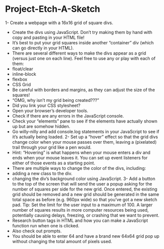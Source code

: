 # Project-Etch-A-Sketch

1- Create a webpage with a 16x16 grid of square divs.
 - Create the divs using JavaScript. Don’t try making them by hand with copy and pasting in your HTML file!
 - It’s best to put your grid squares inside another “container” div (which can go directly in your HTML).
 - There are several different ways to make the divs appear as a grid (versus just one on each line). Feel free to use any or play with each of them:
  - float/clear
  - inline-block
  - flexbox
  - CSS Grid
 - Be careful with borders and margins, as they can adjust the size of the squares!
 - “OMG, why isn’t my grid being created???”
  - Did you link your CSS stylesheet?
  - Open your browser’s developer tools.
  - Check if there are any errors in the JavaScript console.
  - Check your “elements” pane to see if the elements have actually shown up but are somehow hidden.
  - Go willy-nilly and add console.log statements in your JavaScript to see if it’s actually being loaded.
2- Set up a “hover” effect so that the grid divs change color when your mouse passes over them, leaving a (pixelated) trail through your grid like a pen would.
 - Hint: “Hovering” is what happens when your mouse enters a div and ends when your mouse leaves it. You can set up event listeners for either of those events as a starting point.
 - There are multiple ways to change the color of the divs, including:
  - adding a new class to the div.
  - changing the div’s background color using JavaScript.
3- Add a button to the top of the screen that will send the user a popup asking for the number of squares per side for the new grid. Once entered, the existing grid should be removed and a new grid should be generated in the same total space as before (e.g. 960px wide) so that you’ve got a new sketch pad. Tip: Set the limit for the user input to a maximum of 100. A larger number of squares results in more computer resources being used, potentially causing delays, freezing, or crashing that we want to prevent.
 - Research button tags in HTML and how you can make a JavaScript function run when one is clicked.
- Also check out prompts.
- You should be able to enter 64 and have a brand new 64x64 grid pop up without changing the total amount of pixels used.
